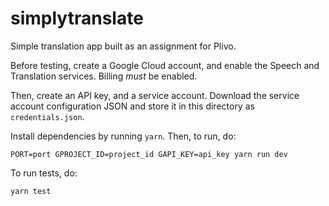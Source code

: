 simplytranslate
===============

Simple translation app built as an assignment for Plivo.

Before testing, create a Google Cloud account, and enable the Speech and Translation services. Billing *must* be enabled.

Then, create an API key, and a service account. Download the service account configuration JSON and store it in this directory as `credentials.json`.

Install dependencies by running `yarn`. Then, to run, do:
    
    PORT=port GPROJECT_ID=project_id GAPI_KEY=api_key yarn run dev

To run tests, do:

    yarn test
